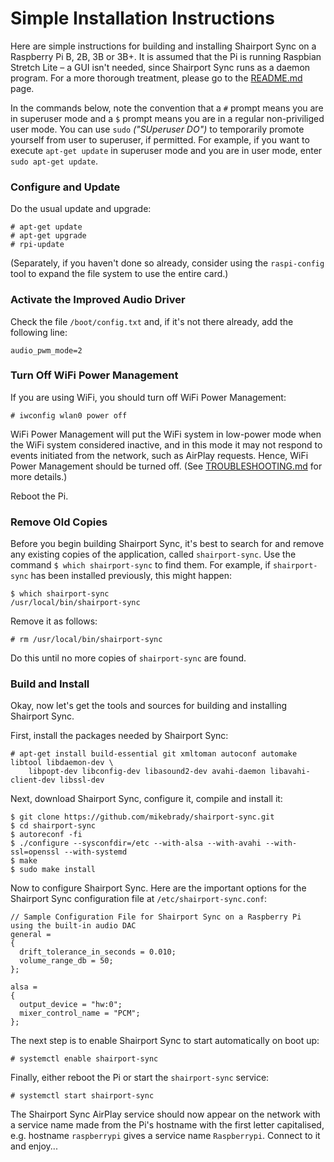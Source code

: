 Simple Installation Instructions
==
Here are simple instructions for building and installing Shairport Sync on a Raspberry Pi B, 2B, 3B or 3B+. It is assumed that the Pi is running Raspbian Stretch Lite – a GUI isn't needed, since Shairport Sync runs as a daemon program. For a more thorough treatment, please go to the [README.md](https://github.com/mikebrady/shairport-sync/blob/master/README.md#building-and-installing) page.

In the commands below, note the convention that a `#` prompt means you are in superuser mode and a `$` prompt means you are in a regular non-priviliged user mode. You can use `sudo` *("SUperuser DO")* to temporarily promote yourself from user to superuser, if permitted. For example, if you want to execute `apt-get update` in superuser mode and you are in user mode, enter `sudo apt-get update`.

### Configure and Update
Do the usual update and upgrade:
```
# apt-get update
# apt-get upgrade
# rpi-update
``` 
(Separately, if you haven't done so already, consider using the `raspi-config` tool to expand the file system to use the entire card.)

### Activate the Improved Audio Driver
Check the file `/boot/config.txt` and, if it's not there already, add the following line:
```
audio_pwm_mode=2
```

### Turn Off WiFi Power Management
If you are using WiFi, you should turn off WiFi Power Management:
```
# iwconfig wlan0 power off
```
WiFi Power Management will put the WiFi system in low-power mode when the WiFi system considered inactive, and in this mode it may not respond to events initiated from the network, such as AirPlay requests. Hence, WiFi Power Management should be turned off. (See [TROUBLESHOOTING.md](https://github.com/mikebrady/shairport-sync/blob/master/TROUBLESHOOTING.md#wifi-adapter-running-in-power-saving--low-power-mode) for more details.)

Reboot the Pi.

### Remove Old Copies
Before you begin building Shairport Sync, it's best to search for and remove any existing copies of the application, called `shairport-sync`. Use the command `$ which shairport-sync` to find them. For example, if `shairport-sync` has been installed previously, this might happen:
```
$ which shairport-sync
/usr/local/bin/shairport-sync
```
Remove it as follows:
```
# rm /usr/local/bin/shairport-sync
```
Do this until no more copies of `shairport-sync` are found.

### Build and Install
Okay, now let's get the tools and sources for building and installing Shairport Sync.

First, install the packages needed by Shairport Sync:
```
# apt-get install build-essential git xmltoman autoconf automake libtool libdaemon-dev \
    libpopt-dev libconfig-dev libasound2-dev avahi-daemon libavahi-client-dev libssl-dev
```
Next, download Shairport Sync, configure it, compile and install it:
```
$ git clone https://github.com/mikebrady/shairport-sync.git
$ cd shairport-sync
$ autoreconf -fi
$ ./configure --sysconfdir=/etc --with-alsa --with-avahi --with-ssl=openssl --with-systemd
$ make
$ sudo make install
```

Now to configure Shairport Sync. Here are the important options for the Shairport Sync configuration file at `/etc/shairport-sync.conf`:
```
// Sample Configuration File for Shairport Sync on a Raspberry Pi using the built-in audio DAC
general =
{
  drift_tolerance_in_seconds = 0.010;
  volume_range_db = 50;
};

alsa =
{
  output_device = "hw:0";
  mixer_control_name = "PCM";
};

```
The next step is to enable Shairport Sync to start automatically on boot up:
```
# systemctl enable shairport-sync
```
Finally, either reboot the Pi or start the `shairport-sync` service:
```
# systemctl start shairport-sync
```
The Shairport Sync AirPlay service should now appear on the network with a service name made from the Pi's hostname with the first letter capitalised, e.g. hostname `raspberrypi` gives a service name `Raspberrypi`. Connect to it and enjoy...
